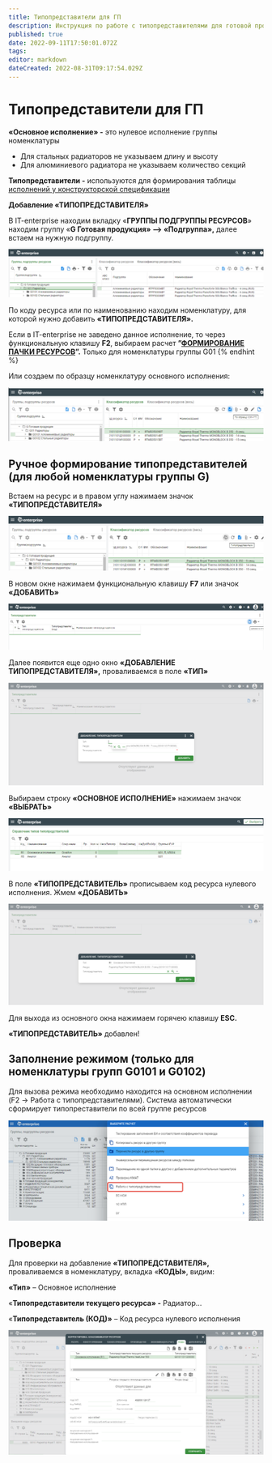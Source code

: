```yaml
---
title: Типопредставители для ГП
description: Инструкция по работе с типопредставителями для готовой продукции группы G01
published: true
date: 2022-09-11T17:50:01.072Z
tags: 
editor: markdown
dateCreated: 2022-08-31T09:17:54.029Z
---
```


# Типопредставители для ГП

**«Основное исполнение» -** это нулевое исполнение группы номенклатуры

* Для стальных радиаторов не указываем длину и высоту
* Для алюминиевого радиатора не указываем количество секций

**Типопредставители -** используются для формирования таблицы [исполнений у конструкторской спецификации](../../../pdm/pdm-kpp/konstruktorskaya-podgotovka-proizvodstva/formirovanie-ispolnenii.md)

**Добавление «ТИПОПРЕДСТАВИТЕЛЯ»**

В IT-enterprise находим вкладку «**ГРУППЫ ПОДГРУППЫ РЕСУРСОВ**» находим группу «**G Готовая продукция» --> «Подгруппа»,** далее встаем на нужную подгруппу.

![](<../../../assets/0 (80).png>)

По коду ресурса или по наименованию находим номенклатуру, для которой нужно добавить **«ТИПОПРЕДСТАВИТЕЛЯ».**

Если в IT-enterprise не заведено данное исполнение, то через функциональную клавишу **F2**, выбираем расчет **”**[**ФОРМИРОВАНИЕ ПАЧКИ РЕСУРСОВ**](dobavlenie-gruppy-resursov.md)**”.** Только для номенклатуры группы G01
{% endhint %}

Или создаем по образцу номенклатуру основного исполнения:

![](<../../../assets/1 (78).png>)

## Ручное формирование типопредставителей (для любой номенклатуры группы G)

Встаем на ресурс и в правом углу нажимаем значок **«ТИПОПРЕДСТАВИТЕЛЯ»**

![](<../../../assets/2 (68).png>)

В новом окне нажимаем функциональную клавишу **F7** или значок **«ДОБАВИТЬ»**

![](<../../../assets/3 (67).png>)

Далее появится еще одно окно **«ДОБАВЛЕНИЕ ТИПОПРЕДСТАВИТЕЛЯ»,** проваливаемся в поле **«ТИП»**

![](<../../../assets/4 (61).png>)

Выбираем строку **«ОСНОВНОЕ ИСПОЛНЕНИЕ»** нажимаем значок **«ВЫБРАТЬ»**

![](<../../../assets/5 (76).png>)

В поле **«ТИПОПРЕДСТАВИТЕЛЬ»** прописываем код ресурса нулевого исполнения. Жмем **«ДОБАВИТЬ»**

![](<../../../assets/6 (46).png>)

Для выхода из основного окна нажимаем горячею клавишу **ESC.**

**«ТИПОПРЕДСТАВИТЕЛЬ»** добавлен!

## Заполнение режимом (только для номенклатуры групп G0101 и G0102)

Для вызова режима необходимо находится на основном исполнении (F2 -> Работа с типопредставителями). Система автоматически сформирует типопреставители по всей группе ресурсов

![](<../../../assets/image (786).png>)

## Проверка

Для проверки на добавление **«ТИПОПРЕДСТАВИТЕЛЯ»,** проваливаемся в номенклатуру, вкладка «**КОДЫ»**, видим:

**«Тип»** – Основное исполнение

«**Типопредставители текущего ресурса» -** Радиатор…

«**Типопредставитель (КОД)»** – Код ресурса нулевого исполнения

![](<../../../assets/7 (18).png>)
